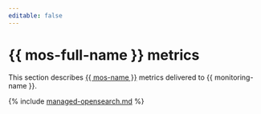 ```yaml
---
editable: false
---
```


# {{ mos-full-name }} metrics

This section describes [{{ mos-name }}](../../managed-opensearch/) metrics delivered to {{ monitoring-name }}.

{% include [managed-opensearch.md](../../_includes/monitoring/metrics-ref/managed-opensearch.md) %}